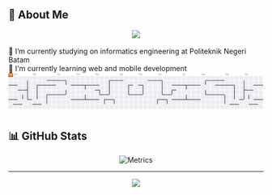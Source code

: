 ## 💫 About Me
<p align="center"> <img src="https://capsule-render.vercel.app/api?type=shark&height=300&color=timeGradient&text=Leant&desc=Live%20A%20Life%20You%20Will%20Remember"> </p>
🔭 I’m currently studying on informatics engineering at Politeknik Negeri Batam<br>🌱 I'm currently learning web and mobile development

<div align="center">
    <picture>
        <source media="(prefers-color-scheme: dark)" srcset="https://raw.githubusercontent.com/leaantony/leaantony/output/pacman-contribution-graph-dark.svg">
        <source media="(prefers-color-scheme: light)" srcset="https://raw.githubusercontent.com/leaantony/leaantony/output/pacman-contribution-graph.svg">
        <img alt="pacman contribution graph" src="https://raw.githubusercontent.com/leaantony/leaantony/output/pacman-contribution-graph.svg">
    </picture>
</div>

## 📊 GitHub Stats

<div align="center">

![Metrics](https://metrics.lecoq.io/leaantony?template=classic&languages=1&isocalendar=1&habits=1&projects=1&base=header%2C%20activity%2C%20community%2C%20repositories%2C%20metadata&base.indepth=false&base.hireable=false&base.skip=false&isocalendar=false&isocalendar.duration=full-year&languages=false&languages.limit=8&languages.threshold=0%25&languages.other=false&languages.colors=github&languages.sections=most-used&languages.indepth=false&languages.analysis.timeout=15&languages.analysis.timeout.repositories=7.5&languages.categories=markup%2C%20programming&languages.recent.categories=markup%2C%20programming&languages.recent.load=300&languages.recent.days=14&habits=false&habits.from=200&habits.days=14&habits.facts=true&habits.charts=false&habits.charts.type=classic&habits.trim=false&habits.languages.limit=8&habits.languages.threshold=0%25&projects=false&projects.limit=4&projects.descriptions=false&config.timezone=Asia%2FJakarta)

</div>

---

<div align="center">

[![](https://visitcount.itsvg.in/api?id=LeaAntony&icon=0&color=1)](https://visitcount.itsvg.in)

</div>
